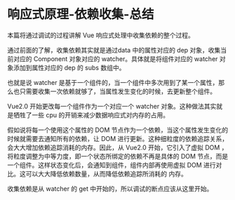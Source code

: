 # 响应式原理-依赖收集-总结

本篇将通过调试的过程讲解 Vue 响应式处理中收集依赖的整个过程。

通过前面的了解，收集依赖其实就是通过data 中的属性对应的 dep 对象，收集当前对应的 Component 对象对应的 watcher。具体就是将组件对应的 watcher 对象添加到属性对应的 dep 的 subs 数组中。

也就是说 watcher 是基于一个组件的，当一个组件中多次用到了某一个属性，那么也只需要收集一次依赖就够了，当属性发生变化的时候，去更新整个组件。

Vue2.0 开始更改每一个组件作为一个对应一个 watcher 对象。这种做法其实就是牺牲了一些 cpu 的开销来减少数据响应式对内存的占用。

假如说将每一个使用这个属性的 DOM 节点作为一个依赖，当这个属性发生变化的时候就需要去通知所有的依赖，让 DOM 进行更新。这种细粒度的依赖追踪关系，会大大增加依赖追踪消耗的内存。因此，从 Vue2.0 开始，它引入了虚拟 DOM ，将粒度调整为中等力度，即一个状态所绑定的依赖不再是具体的 DOM 节点，而是一个组件。这样状态变化后，会通知到组件，组件内部再使用虚拟 DOM 进行对比。这可以大大降低依赖数量，从而降低依赖追踪所消耗的 内存。

收集依赖是从 watcher 的 get 中开始的，所以调试的断点应该从这里开始。